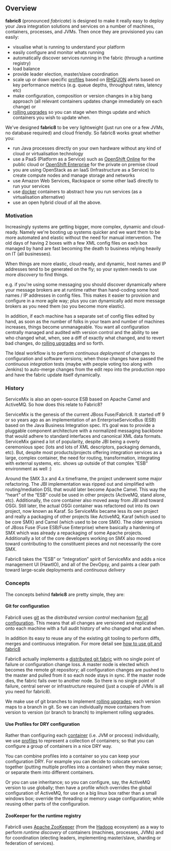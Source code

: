 ## Overview

**fabric8** (pronounced _fabricate_) is designed to make it really easy to deploy your Java integration solutions and services on a number of machines, containers, processes, and JVMs. Then once they are provisioned you can easily:

* visualise what is running to understand your platform
* easily configure and monitor whats running
* automatically discover services running in the fabric (through a runtime registry)
* load balance  
* provide leader election, master/slave coordination
* scale up or down specific [profiles](http://fabric8.io/gitbook/profiles.html) based on [RHQ](http://www.jboss.org/rhq)/[JON](http://www.redhat.com/products/jbossenterprisemiddleware/operations-network/) alerts based on key performance metrics (e.g. queue depths, throughput rates, latency etc)
* make configuration, composition or version changes in a big bang approach (all relevant containers updates change immediately on each change) or 
* [rolling upgrades](http://fabric8.io/gitbook/rollingUpgrade.html) so you can stage when things update and which containers you wish to update when.

We've designed **fabric8**  to be very lightweight (just run one or a few JVMs, no database required) and cloud friendly. So fabric8 works great whether you:

* run Java processes directly on your own hardware without any kind of cloud or virtualisation technology
* use a PaaS (Platform as a Service) such as <a href="https://www.openshift.com/products/online">OpenShift Online</a> for the public cloud or <a href="https://www.openshift.com/products/enterprise">OpenShift Enterprise</a> for the private on premise cloud
* you are using OpenStack as an IaaS (Infrastructure as a Service) to create compute nodes and manage storage and networks
* use Amazon Web Services, Rackspace or some other IaaS directly to run your services
* use [docker](http://docker.io/) containers to abstract how you run services (as a virtualisation alternative)
* use an open hybrid cloud of all the above.

### Motivation

Increasingly systems are getting bigger, more complex, dynamic and cloud-ready. Namely we're booting up systems quicker and we want them to be more automated and elastic without the need for manual intervention. The old days of having 2 boxes with a few XML config files on each box managed by hand are fast becoming the death to business relying heavily on IT (all businesses).

When things are more elastic, cloud-ready, and dynamic, host names and IP addresses tend to be generated on the fly; so your system needs to use more _discovery_ to find things.

e.g. if you're using some messaging you should discover dynamically where your message brokers are at runtime rather than hand-coding some host names / IP addresses in config files. This makes it easier to provision and configure in a more agile way; plus you can dynamically add more message brokers as you need them (so you become more elastic).

In addition, if each machine has a separate set of config files edited by hand, as soon as the number of folks in your team and number of machines increases, things become unmanageable. You want all configuration centrally managed and audited with version control and the ability to see who changed what, when, see a diff of exactly what changed, and to revert bad changes, do [rolling upgrades](http://fabric8.io/gitbook/rollingUpgrade.html) and so forth.

The Ideal workflow is to perform _continuous deployment_ of changes to configuration and software versions; when those changes have passed the _continuous integration_ tests (maybe with people voting too along with Jenkins) to auto-merge changes from the edit repo into the production repo and have the fabric update itself dynamically.

### History
ServiceMix is also an open-source ESB based on Apache Camel and ActiveMQ. So how does this relate to Fabric8?

ServiceMix is the genesis of the current JBoss Fuse/Fabric8. It started off 9 or so years ago as an implementation of an EnterpriseServiceBus (ESB) based on the Java Business Integration spec. It’s goal was to provide a pluggable component architecture with a normalized messaging backbone that would adhere to standard interfaces and canonical XML data formats. ServiceMix gained a lot of popularity, despite JBI being a overly ceremonious spec (lots and lots of XML descriptors, packaging demands, etc). But, despite most products/projects offering integration services as a large, complex container, the need for routing, transformation, integrating with external systems, etc. shows up outside of that complex “ESB” environment as well :)

Around the SMX 3.x and 4.x timeframe, the project underwent some major refactoring. The JBI implementation was ripped out and simplified with routing/mediation DSL that would later become Apache Camel. This way the “heart” of the “ESB” could be used in other projects (ActiveMQ, stand alone, etc). Additionally, the core container also moved away from JBI and toward OSGi. Still later, the actual OSGi container was refactored out into its own project, now known as Karaf. So ServiceMix became less its own project and really a packaging of other projects like ActiveMQ, Karaf (which used to be core SMX) and Camel (which used to be core SMX). The older versions of JBoss Fuse (Fuse ESB/Fuse Enterprise) where basically a hardening of SMX which was already a repackaging of some Apache projects. Additionally a lot of the core developers working on SMX also moved toward contributing to the constituent pieces and not necessarily the core SMX.

Fabric8 takes the “ESB” or “integration” spirit of ServiceMix and adds a nice management UI (HawtIO), and all of the DevOpsy, and paints a clear path toward large-scale deployments and _continuous delivery_

### Concepts

The concepts behind **fabric8** are pretty simple, they are:


#### Git for configuration

Fabric8 uses [git](http://git-scm.com/) as the _distributed version control_ mechanism [for all configuration](http://fabric8.io/gitbook/git.html). This means that all changes are versioned and replicated onto each machine with a full audit history of who changed what and when.

In addition its easy to reuse any of the existing git tooling to perform diffs, merges and continuous integration. For more detail see [how to use git and fabric8](http://fabric8.io/gitbook/git.html)

Fabric8 actually implements a [distributed git fabric](http://fabric8.io/gitbook/git.html) with no single point of failure or configuration change loss. A master node is elected which becomes the remote git repository; all configuration changes are pushed to the master and pulled from it so each node stays in sync. If the master node dies, the fabric fails over to another node. So there is no single point of failure, central server or infrastructure required (just a couple of JVMs is all you need for fabric8).

We make use of git branches to implement [rolling upgrades](http://fabric8.io/gitbook/rollingUpgrade.html); each version maps to a branch in git. So we can individually move containers from version to version (or branch to branch) to implement rolling upgrades.

#### Use Profiles for DRY configuration

Rather than configuring each [container](http://fabric8.io/gitbook/agent.html) (i.e. JVM or process) individually, we use [profiles](gitbook/profiles.html) to represent a collection of containers; so that you can configure a group of containers in a nice DRY way.

You can combine profiles into a container so you can keep your configuration DRY. For example you can decide to colocate services together (putting multiple profiles into a container) when they make sense; or separate them into different containers.

Or you can use inheritance; so you can configure, say, the ActiveMQ version to use globally; then have a profile which overrides the global configuration of ActiveMQ, for use on a big linux box rather than a small windows box; override the threading or memory usage configuration; while reusing other parts of the configuration.

#### ZooKeeper for the runtime registry

Fabric8 uses [Apache ZooKeeper](http://zookeeeper.apache.org/) (from the [Hadoop](http://hadoop.apache.org/) ecosystem) as a way to perform _runtime discovery_ of containers (machines, processes, JVMs) and for coordination (electing leaders, implementing master/slave, sharding or federation of services).